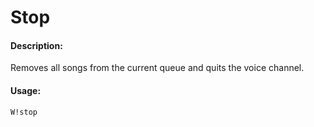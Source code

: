 # Stop

#### Description:

Removes all songs from the current queue and quits the voice channel.

#### Usage:

```text
W!stop
```


